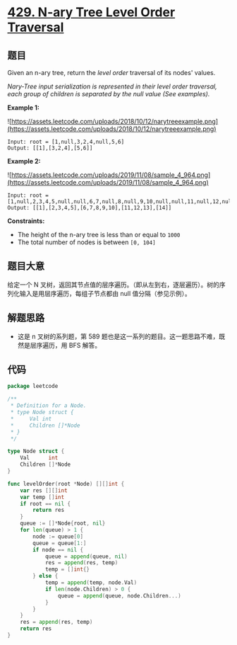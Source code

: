 # [429. N-ary Tree Level Order Traversal](https://leetcode.com/problems/n-ary-tree-level-order-traversal/)


## 题目

Given an n-ary tree, return the *level order* traversal of its nodes' values.

*Nary-Tree input serialization is represented in their level order traversal, each group of children is separated by the null value (See examples).*

**Example 1:**

![https://assets.leetcode.com/uploads/2018/10/12/narytreeexample.png](https://assets.leetcode.com/uploads/2018/10/12/narytreeexample.png)

```
Input: root = [1,null,3,2,4,null,5,6]
Output: [[1],[3,2,4],[5,6]]

```

**Example 2:**

![https://assets.leetcode.com/uploads/2019/11/08/sample_4_964.png](https://assets.leetcode.com/uploads/2019/11/08/sample_4_964.png)

```
Input: root = [1,null,2,3,4,5,null,null,6,7,null,8,null,9,10,null,null,11,null,12,null,13,null,null,14]
Output: [[1],[2,3,4,5],[6,7,8,9,10],[11,12,13],[14]]

```

**Constraints:**

- The height of the n-ary tree is less than or equal to `1000`
- The total number of nodes is between `[0, 104]`

## 题目大意

给定一个 N 叉树，返回其节点值的层序遍历。（即从左到右，逐层遍历）。树的序列化输入是用层序遍历，每组子节点都由 null 值分隔（参见示例）。

## 解题思路

- 这是 n 叉树的系列题，第 589 题也是这一系列的题目。这一题思路不难，既然是层序遍历，用 BFS 解答。

## 代码

```go
package leetcode

/**
 * Definition for a Node.
 * type Node struct {
 *     Val int
 *     Children []*Node
 * }
 */

type Node struct {
    Val      int
    Children []*Node
}

func levelOrder(root *Node) [][]int {
    var res [][]int
    var temp []int
    if root == nil {
        return res
    }
    queue := []*Node{root, nil}
    for len(queue) > 1 {
        node := queue[0]
        queue = queue[1:]
        if node == nil {
            queue = append(queue, nil)
            res = append(res, temp)
            temp = []int{}
        } else {
            temp = append(temp, node.Val)
            if len(node.Children) > 0 {
                queue = append(queue, node.Children...)
            }
        }
    }
    res = append(res, temp)
    return res
}
```